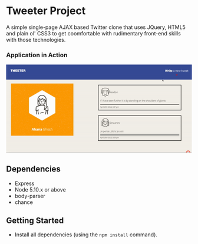 # Tweeter Project

A simple single-page AJAX based Twitter clone that uses JQuery, HTML5 and plain ol' CSS3 to get coomfortable with rudimentary front-end skills with those technologies.

### Application in Action

![Application in action](https://github.com/Ahana15/tweeter/blob/master/docs/Tweeter.gif?raw=true)


## Dependencies

- Express
- Node 5.10.x or above
- body-parser
- chance

## Getting Started

- Install all dependencies (using the `npm install` command).


